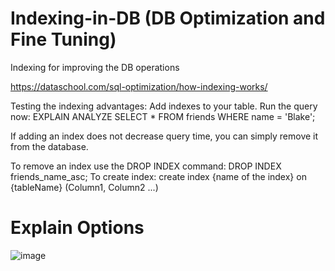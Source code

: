 # Indexing-in-DB (DB Optimization and Fine Tuning)
Indexing for improving the DB operations 

https://dataschool.com/sql-optimization/how-indexing-works/

Testing the indexing advantages:
Add indexes to your table.
Run the query now:
EXPLAIN ANALYZE SELECT * FROM friends WHERE name = 'Blake';

If adding an index does not decrease query time, you can simply remove it from the database.

To remove an index use the DROP INDEX command: DROP INDEX friends_name_asc;
To create index: create index {name of the index} on {tableName} (Column1, Column2 ...)

 # Explain Options
  ![image](https://user-images.githubusercontent.com/22798697/116071456-8e2f1200-a6ab-11eb-8bef-1009f5495bd4.png)
